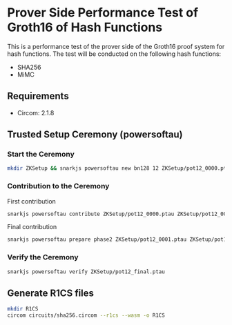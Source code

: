 # Prover Side Performance Test of Groth16 of Hash Functions

This is a performance test of the prover side of the Groth16 proof system for hash functions. The test will be conducted on the following hash functions:

- SHA256
- MiMC

## Requirements

- Circom: 2.1.8

## Trusted Setup Ceremony (powersoftau)

### Start the Ceremony

```bash
mkdir ZKSetup && snarkjs powersoftau new bn128 12 ZKSetup/pot12_0000.ptau -v
```

### Contribution to the Ceremony

First contribution

```bash
snarkjs powersoftau contribute ZKSetup/pot12_0000.ptau ZKSetup/pot12_0001.ptau --name="First contribution" -v
```

Final contribution

```bash
snarkjs powersoftau prepare phase2 ZKSetup/pot12_0001.ptau ZKSetup/pot12_final.ptau -v
```

### Verify the Ceremony

```bash
snarkjs powersoftau verify ZKSetup/pot12_final.ptau
```

## Generate R1CS files

```bash
mkdir R1CS
circom circuits/sha256.circom --r1cs --wasm -o R1CS
```